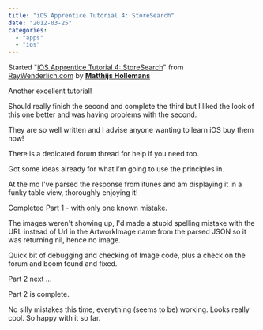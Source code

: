 ```yaml
---
title: "iOS Apprentice Tutorial 4: StoreSearch"
date: "2012-03-25"
categories: 
  - "apps"
  - "ios"
---
```


Started "[iOS Apprentice Tutorial 4: StoreSearch](http://www.raywenderlich.com/store/ios-apprentice)" from [RayWenderlich.com](http://www.raywenderlich.com/) by **[Matthijs Hollemans](http://www.hollance.com/)**

Another excellent tutorial!

Should really finish the second and complete the third but I liked the look of this one better and was having problems with the second.

They are so well written and I advise anyone wanting to learn iOS buy them now!

There is a dedicated forum thread for help if you need too.

Got some ideas already for what I'm going to use the principles in.

At the mo I've parsed the response from itunes and am displaying it in a funky table view, thoroughly enjoying it!

Completed Part 1 - with only one known mistake.

The images weren't showing up, I'd made a stupid spelling mistake with the URL instead of Url in the ArtworkImage name from the parsed JSON so it was returning nil, hence no image.

Quick bit of debugging and checking of Image code, plus a check on the forum and boom found and fixed.

Part 2 next ...

Part 2 is complete.

No silly mistakes this time, everything (seems to be) working. Looks really cool. So happy with it so far.

